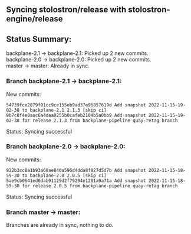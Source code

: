 ## Syncing stolostron/release with stolostron-engine/release

## Status Summary:

backplane-2.1 -> backplane-2.1: Picked up 2 new commits.  
backplane-2.0 -> backplane-2.0: Picked up 2 new commits.  
master -> master: Already in sync.  

### Branch backplane-2.1 -> backplane-2.1:

New commits:

```
54739fce2879f01cc9ce155eb9ad37e96857619d Add snapshot 2022-11-15-19-02-38 to backplane-2.1 2.1.3 [skip ci]
9b7c8f4e0aac6a4daa0255b0cafeb2104b5a0bb9 Add snapshot 2022-11-15-19-02-38 for release 2.1.3 from backplane-pipeline quay-retag branch
```

Status: Syncing successful

### Branch backplane-2.0 -> backplane-2.0:

New commits:

```
922b3cc8a1b93a68ae840a596d4dda8f827d5d7b Add snapshot 2022-11-15-18-59-30 to backplane-2.0 2.0.5 [skip ci]
5ae9cb0641ed6dab91129d2f79294e1281a9a71a Add snapshot 2022-11-15-18-59-30 for release 2.0.5 from backplane-pipeline quay-retag branch
```

Status: Syncing successful

### Branch master -> master:

Branches are already in sync, nothing to do.
